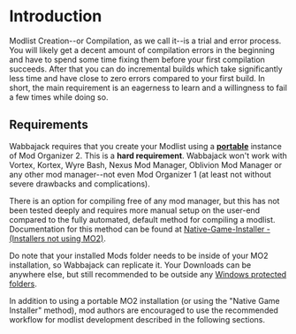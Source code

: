 # Introduction

Modlist Creation--or Compilation, as we call it--is a trial and error process. You will likely get a decent amount of compilation errors in the beginning and have to spend some time fixing them before your first compilation succeeds. After that you can do incremental builds which take significantly less time and have close to zero errors compared to your first build. In short, the main requirement is an eagerness to learn and a willingness to fail a few times while doing so.

## Requirements

Wabbajack requires that you create your Modlist using a [**portable**](Compilation%20Issues%20FAQ.html#portable-instances) instance of Mod Organizer 2. This is a **hard requirement**. Wabbajack won't work with Vortex, Kortex, Wyre Bash, Nexus Mod Manager, Oblivion Mod Manager or any other mod manager--not even Mod Organizer 1 (at least not without severe drawbacks and complications).

There is an option for compiling free of any mod manager, but this has not been tested deeply and requires more manual setup on the user-end compared to the fully automated, default method for compiling a modlist. Documentation for this method can be found at [Native-Game-Installer - (Installers not using MO2)](<Native-Game-Installer%20-%20(Installers%20not%20using%20MO2).md>).

Do note that your installed Mods folder needs to be inside of your MO2 installation, so Wabbajack can replicate it.
Your Downloads can be anywhere else, but still recommended to be outside any [Windows protected folders](<../user_documentation/Installing%20a%20Modlist.md>).

In addition to using a portable MO2 installation (or using the "Native Game Installer" method), mod authors are encouraged to use the recommended workflow for modlist development described in the following sections.
